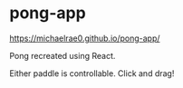 # pong-app
https://michaelrae0.github.io/pong-app/

Pong recreated using React.

Either paddle is controllable. Click and drag!
